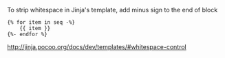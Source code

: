 To strip whitespace in Jinja's template, add minus sign to the end of block

```jinja
{% for item in seq -%}
    {{ item }}
{%- endfor %}
```

http://jinja.pocoo.org/docs/dev/templates/#whitespace-control
